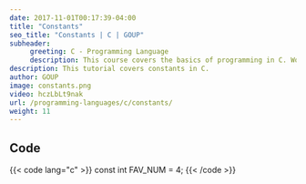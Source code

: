 ```yaml
---
date: 2017-11-01T00:17:39-04:00
title: "Constants"
seo_title: "Constants | C | GOUP"
subheader:
     greeting: C - Programming Language
     description: This course covers the basics of programming in C. Work your way through the videos/articles and I'll teach you everything you need to know to start your programming journey!
description: This tutorial covers constants in C.
author: GOUP
image: constants.png
video: hczLbLt9nak
url: /programming-languages/c/constants/
weight: 11
---
```


## Code

{{< code lang="c" >}}
const int FAV_NUM = 4;
{{< /code >}}